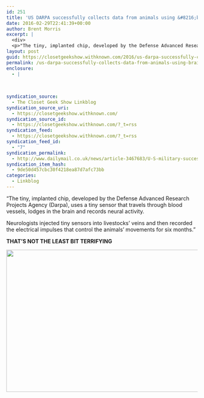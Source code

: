```yaml
---
id: 251
title: 'US DARPA successfully collects data from animals using &#8216;brain modem&#8217;'
date: 2016-02-29T22:41:39+00:00
author: Brent Morris
excerpt: |
  <div>
  <p>"The tiny, implanted chip, developed by the Defense Advanced Research Projects Agency (Darpa), uses a tiny sensor that travels through blood vessels, lodges in the brain and records neural activity.</p><p>Neurologists injected tiny sensors into livestocks&rsquo; veins and then recorded the electrical impulses that control the animals&rsquo; movements for six months."</p><p><strong>THAT'S NOT THE LEAST BIT TERRIFYING</strong></p><p><img src="http://i.imgur.com/9CtXUaG.jpg" alt="" width="634" height="375"></p></div>
layout: post
guid: https://closetgeekshow.withknown.com/2016/us-darpa-successfully-collects-data-from-animals-using-brain-modem
permalink: /us-darpa-successfully-collects-data-from-animals-using-brain-modem/
enclosure:
  - |
    
    
    
syndication_source:
  - The Closet Geek Show Linkblog
syndication_source_uri:
  - https://closetgeekshow.withknown.com/
syndication_source_id:
  - https://closetgeekshow.withknown.com/?_t=rss
syndication_feed:
  - https://closetgeekshow.withknown.com/?_t=rss
syndication_feed_id:
  - "7"
syndication_permalink:
  - http://www.dailymail.co.uk/news/article-3467683/U-S-military-successfully-collects-data-animals-using-brain-modem-used-develop-cyborg-soldiers-use-brain-implant-control-machines.html
syndication_item_hash:
  - 9de50d457cbc30f4218ea87d7afc73bb
categories:
  - Linkblog
---
```

<div class="known-bookmark">
  <p>
    &#8220;The tiny, implanted chip, developed by the Defense Advanced Research Projects Agency (Darpa), uses a tiny sensor that travels through blood vessels, lodges in the brain and records neural activity.
  </p>
  
  <p>
    Neurologists injected tiny sensors into livestocks’ veins and then recorded the electrical impulses that control the animals’ movements for six months.&#8221;
  </p>
  
  <p>
    <strong>THAT&#8217;S NOT THE LEAST BIT TERRIFYING</strong>
  </p>
  
  <p>
    <img src="http://i.imgur.com/9CtXUaG.jpg" alt="" width="634" height="375" />
  </p>
</div>